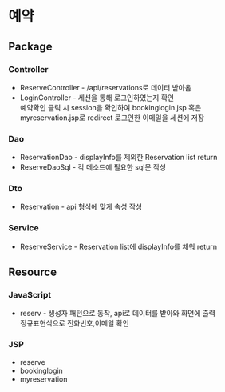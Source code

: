 # 예약

## Package

### Controller
  * ReserveController - /api/reservations로 데이터 받아옴
  * LoginController - 세션을 통해 로그인하였는지 확인<br>
  예약확인 클릭 시 session을 확인하여 bookinglogin.jsp 혹은 myreservation.jsp로 redirect
  로그인한 이메일을 세션에 저장
  
### Dao
  * ReservationDao - displayInfo를 제외한 Reservation list return 
  * ReserveDaoSql - 각 메소드에 필요한 sql문 작성

### Dto
  * Reservation - api 형식에 맞게 속성 작성

### Service 
  * ReserveService - Reservation list에 displayInfo를 채워 return

## Resource

### JavaScript
  * reserv - 생성자 패턴으로 동작, api로 데이터를 받아와 화면에 출력<br>
  정규표현식으로 전화번호,이메일 확인

### JSP
  * reserve
  * bookinglogin
  * myreservation

